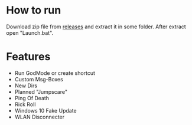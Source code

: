 
# How to run

Download zip file from [releases](https://github.com/TheDarknessToma/Ravef/releases) and extract it in some folder. After extract open "Launch.bat".

# Features
- Run GodMode or create shortcut
- Custom Msg-Boxes
- New Dirs
- Planned "Jumpscare"
- Ping Of Death
- Rick Roll
- Windows 10 Fake Update
- WLAN Disconnecter
